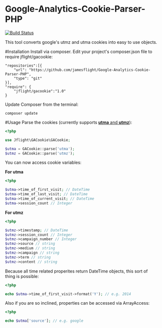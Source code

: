 Google-Analytics-Cookie-Parser-PHP
==================================

[![Build Status](https://travis-ci.org/jamesflight/Google-Analytics-Cookie-Parser-PHP.svg?branch=master)](https://travis-ci.org/jamesflight/Google-Analytics-Cookie-Parser-PHP)

This tool converts google's utmz and utma cookies into easy to use objects.

#Installation
Install via composer. Edit your project's composer.json file to require jflight/gacookie:

	"repositories":[{
    	"url": "https://github.com/jamesflight/Google-Analytics-Cookie-Parser-PHP",
        "type": "git"
    }],
    "require": {
    	"jflight/gacookie":"1.0"
    }

Update Composer from the terminal:
	
	composer update
#Usage
Parse the cookies (currently supports [__utma__ and __utmz__](https://developers.google.com/analytics/devguides/collection/analyticsjs/cookie-usage)):

```php
<?php

use Jflight\GACookie\GACookie;

$utma = GACookie::parse('utma');
$utmz = GACookie::parse('utmz');
```
You can now access cookie variables:

__For utma__

```php
<?php

$utma->time_of_first_visit; // DateTime
$utma->time_of_last_visit; // DateTime
$utma->time_of_current_visit; // DateTime
$utma->session_count // Integer
```
__For utmz__
```php
<?php

$utmz->timestamp; // DateTime
$utmz->session_count // Integer
$utmz->campaign_number // Integer
$utmz->source // string
$utmz->medium // string
$utmz->campaign // string
$utmz->term // string
$utmz->content // string
```
Because all time related properites return DateTime objects, this sort of thing is possible:
```php
<?php

echo $utma->time_of_first_visit->format('Y'); // e.g. 2014
```
Also if you are so inclined, properties can be accessed via ArrayAccess:
```php
<?php

echo $utma['source']; // e.g. google
```
